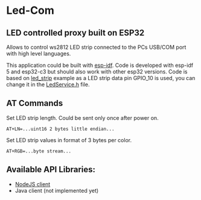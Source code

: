 # Led-Com
## LED controlled proxy built on ESP32
Allows to control ws2812 LED strip connected to the PCs USB/COM port with high level languages.

This application could be built with [esp-idf](https://docs.espressif.com/projects/esp-idf/en/latest/get-started/index.html).
Code is developed with esp-idf 5 and esp32-c3 but should also work with other esp32 versions.
Code is based on [led_strip](https://github.com/espressif/esp-idf/tree/master/examples/peripherals/rmt/led_strip) example
as a LED strip data pin GPIO_10 is used, you can change it in the [LedService.h](main/services/led/LedService.h) file. 

## AT Commands

Set LED strip length. Could be sent only once after power on.
```
AT+LN=...uint16 2 bytes little endian...
```

Set LED strip values in format of 3 bytes per color.
```
AT+RGB=...byte stream...
```

## Available API Libraries:
- [NodeJS client](https://github.com/s256v/led-com-node)
- Java client (not implemented yet)
